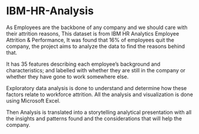 # IBM-HR-Analysis

As Employees are the backbone of any company and we should care with their attrition reasons, This dataset is from IBM HR Analytics Employee Attrition &amp; Performance, It was found that 16% of employees quit the company, the project aims to analyze the data to find the reasons behind that.

It has 35 features describing each employee’s background and characteristics; and labelled with whether they are still in the company or whether they have gone to work somewhere else. 

Exploratory data analysis is done to understand and determine how these factors relate to workforce attrition. All the analysis and visualization is done using Microsoft Excel.

Then Analysis is translated into a storytelling analytical presentation with all the insights and patterns found and the considerations that will help the company.
 
